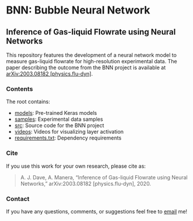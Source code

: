 # BNN: Bubble Neural Network
## Inference of Gas-liquid Flowrate using Neural Networks

This repository features the development of a neural network model to measure gas-liquid flowrate for high-resolution experimental data.
The paper describing the outcome from the BNN project is available at [arXiv:2003.08182 [physics.flu-dyn]](https://arxiv.org/abs/2003.08182).

### Contents
The root contains:
- [models](models/): Pre-trained Keras models
- [samples](samples/): Experimental data samples
- [src](src/): Source code for the BNN project
- [videos](videos/): Videos for visualizing layer activation
- [requirements.txt](requirements.txt): Dependency requirements


### Cite
If you use this work for your own research, please cite as:
> A. J. Dave, A. Manera, “Inference of Gas-liquid Flowrate using Neural Networks,” arXiv:2003.08182 [physics.flu-dyn], 2020.

### Contact
If you have any questions, comments, or suggestions feel free to [email](mailto:akshayjd@mit.edu) me! 

  

